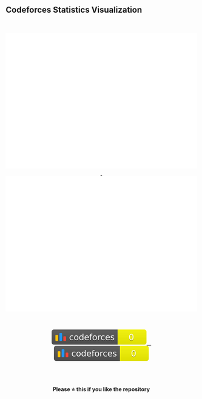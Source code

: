 ## Codeforces Statistics Visualization
<br/>
<p align= "center"><a href="https://github.com/nipun333/Cf_stats">
<img src="https://raw.githubusercontent.com/nipun333/Cf_stats/main/output/light_card.svg#gh-dark-mode-only" />
&nbsp;<img src="https://raw.githubusercontent.com/nipun333/Cf_stats/main/output/light_card.svg" />
</a> <p/>

 &nbsp;&nbsp;&nbsp; <p align= "center"><a href="https://github.com/nipun333/Cf_stats">
<img src="https://raw.githubusercontent.com/nipun333/Cf_stats/main/output/max_rating.svg" />
&nbsp;&nbsp;<img src="https://raw.githubusercontent.com/nipun333/Cf_stats/main/output/rating.svg" />
</a> <p/>
<br/><br/>
<p align= "center"> <b>Please ⭐ this if you like the repository<b/> <p/>
